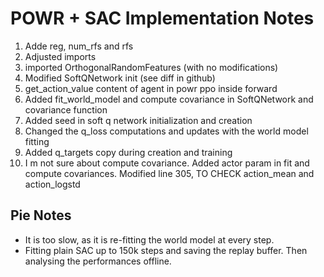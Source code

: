 # POWR + SAC Implementation Notes

1. Adde reg, num_rfs and rfs
2. Adjusted imports
3. imported OrthogonalRandomFeatures (with no modifications)
4. Modified SoftQNetwork init (see diff in github)
5. get_action_value content of agent in powr ppo inside forward
6. Added fit_world_model and compute covariance in SoftQNetwork and covariance function 
7. Added seed in soft q network initialization and creation
8. Changed the q_loss computations and updates with the world model fitting 
9. Added q_targets copy during creation and training
10. I m not sure about compute covariance. Added actor param in fit and compute covariances. Modified line 305, TO CHECK action_mean and action_logstd

## Pie Notes
- It is too slow, as it is re-fitting the world model at every step. 
- Fitting plain SAC up to 150k steps and saving the replay buffer. Then analysing the performances offline.
